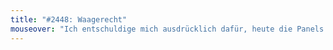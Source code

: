 ```yaml
---
title: "#2448: Waagerecht"
mouseover: "Ich entschuldige mich ausdrücklich dafür, heute die Panels nicht ordentlich am Hintergrund festgeklebt zu haben."
---
```

